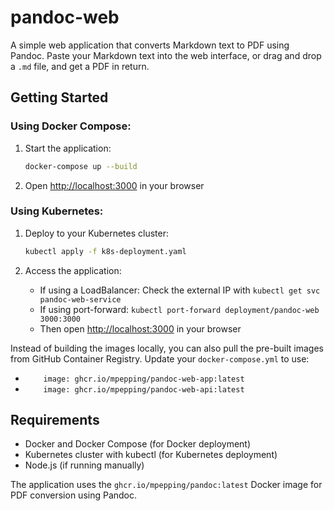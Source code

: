 # pandoc-web

A simple web application that converts Markdown text to PDF using Pandoc. Paste your Markdown text into the web interface, or drag and drop a `.md` file, and get a PDF in return.

## Getting Started

### Using Docker Compose:

1. Start the application:
   ```bash
   docker-compose up --build
   ```

2. Open <http://localhost:3000> in your browser

### Using Kubernetes:

1. Deploy to your Kubernetes cluster:
   ```bash
   kubectl apply -f k8s-deployment.yaml
   ```

2. Access the application:
   - If using a LoadBalancer: Check the external IP with `kubectl get svc pandoc-web-service`
   - If using port-forward: `kubectl port-forward deployment/pandoc-web 3000:3000`
   - Then open <http://localhost:3000> in your browser

Instead of building the images locally, you can also pull the pre-built images from GitHub Container Registry. Update your `docker-compose.yml` to use:

* `    image: ghcr.io/mpepping/pandoc-web-app:latest`
* `    image: ghcr.io/mpepping/pandoc-web-api:latest`

## Requirements

- Docker and Docker Compose (for Docker deployment)
- Kubernetes cluster with kubectl (for Kubernetes deployment)
- Node.js (if running manually)

The application uses the `ghcr.io/mpepping/pandoc:latest` Docker image for PDF conversion using Pandoc.

